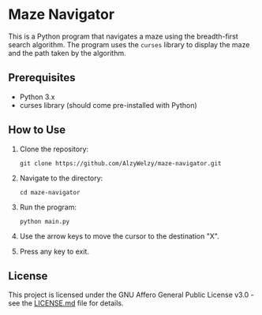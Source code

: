# Maze Navigator

This is a Python program that navigates a maze using the breadth-first search algorithm. The program uses the `curses` library to display the maze and the path taken by the algorithm.

## Prerequisites

- Python 3.x
- curses library (should come pre-installed with Python)

## How to Use

1. Clone the repository:

    `git clone https://github.com/AlzyWelzy/maze-navigator.git`

2. Navigate to the directory:

    `cd maze-navigator`

3. Run the program:

    `python main.py`

4. Use the arrow keys to move the cursor to the destination "X".
5. Press any key to exit.

## License

This project is licensed under the GNU Affero General Public License v3.0 - see the [LICENSE.md](LICENSE.md) file for details.
